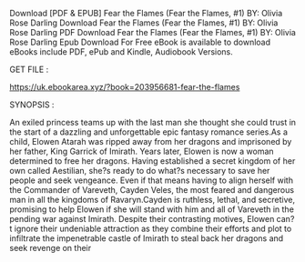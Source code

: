 Download [PDF & EPUB] Fear the Flames (Fear the Flames, #1) BY: Olivia Rose Darling Download Fear the Flames (Fear the Flames, #1) BY: Olivia Rose Darling PDF Download Fear the Flames (Fear the Flames, #1) BY: Olivia Rose Darling Epub Download For Free eBook is available to download eBooks include PDF, ePub and Kindle, Audiobook Versions.

GET FILE :

https://uk.ebookarea.xyz/?book=203956681-fear-the-flames

SYNOPSIS : 

An exiled princess teams up with the last man she thought she could trust in the start of a dazzling and unforgettable epic fantasy romance series.As a child, Elowen Atarah was ripped away from her dragons and imprisoned by her father, King Garrick of Imirath. Years later, Elowen is now a woman determined to free her dragons. Having established a secret kingdom of her own called Aestilian, she?s ready to do what?s necessary to save her people and seek vengeance. Even if that means having to align herself with the Commander of Vareveth, Cayden Veles, the most feared and dangerous man in all the kingdoms of Ravaryn.Cayden is ruthless, lethal, and secretive, promising to help Elowen if she will stand with him and all of Vareveth in the pending war against Imirath. Despite their contrasting motives, Elowen can?t ignore their undeniable attraction as they combine their efforts and plot to infiltrate the impenetrable castle of Imirath to steal back her dragons and seek revenge on their 
